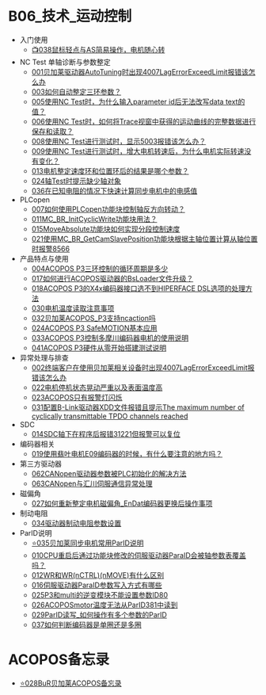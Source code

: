 # B06_技术_运动控制

- 入门使用
    - [📺038鼠标轻点与AS简易操作，电机随心转](038鼠标轻点与AS简易操作，电机随心转.md)
- NC Test 单轴诊断与参数整定
    - [001贝加莱驱动器AutoTuning时出现4007LagErrorExceedLimit报错该怎么办 ](001贝加莱驱动器AutoTuning时出现4007LagErrorExceedLimit报错该怎么办.md)
    - [003如何自动整定三环参数？](003如何自动整定三环参数？.md)
    - [005使用NC Test时，为什么输入parameter id后无法改写data text的值？](005使用NC%20Test时，为什么输入parameter%20id后无法改写data%20text的值？.md)
    - [006使用NC Test时，如何将Trace视窗中获得的运动曲线的完整数据进行保存和读取？](006使用NC%20Test时，如何将Trace视窗中获得的运动曲线的完整数据进行保存和读取？.md)
    - [008使用NC Test进行测试时，显示5003报错该怎么办？](008使用NC%20Test进行测试时，显示5003报错该怎么办？.md)
    - [009使用NC Test进行测试时，增大电机转速后，为什么电机实际转速没有变化？](009使用NC%20Test进行测试时，增大电机转速后，为什么电机实际转速没有变化？.md)
    - [013电机整定速度环和位置环后的结果是哪个参数？](013电机整定速度环和位置环后的结果是哪个参数？.md)
    - [024轴Test时提示缺少轴对象](024轴Test时提示缺少轴对象.md)
    - [036在已知电阻的情况下快速计算同步电机中的电感值](036在已知电阻的情况下快速计算同步电机中的电感值.md)
- PLCopen
    - [007如何使用PLCopen功能块控制轴反方向转动？](007如何使用PLCopen功能块控制轴反方向转动？.md)
    - [011MC_BR_InitCyclicWrite功能块用法？](011MC_BR_InitCyclicWrite功能块用法？.md)
    - [015MoveAbsolute功能块如何实现分段控制速度](015MoveAbsolute功能块如何实现分段控制速度.md)
    - [021使用MC_BR_GetCamSlavePosition功能块根据主轴位置计算从轴位置时报警8566](021使用MC_BR_GetCamSlavePosition功能块根据主轴位置计算从轴位置时报警8566.md)
- 产品特点与使用
    - [004ACOPOS P3三环控制的循环周期是多少](004ACOPOS%20P3三环控制的循环周期是多少.md)
    - [017如何进行ACOPOS驱动器的BsLoader文件升级？](017如何进行ACOPOS驱动器的BsLoader文件升级？.md)
    - [018ACOPOS P3的X4x编码器接口选不到HIPERFACE DSL选项的处理方法](018ACOPOS%20P3的X4x编码器接口选不到HIPERFACE%20DSL选项的处理方法.md)
    - [030电机温度读取注意事项](030电机温度读取注意事项.md)
    - [032贝加莱ACOPOS_P3支持ncaction吗](032贝加莱ACOPOS_P3支持ncaction吗.md)
    - [024ACOPOS P3 SafeMOTION基本应用](/A05_产品_安全模块/024ACOPOS%20P3%20SafeMOTION基本应用.md)
    - [033ACOPOS P3控制多摩川编码器电机的使用说明](033ACOPOS%20P3控制多摩川编码器电机的使用说明.md)
    - [041ACOPOS P3硬件从零开始搭建测试说明](/A02_产品_Motion/041ACOPOS%20P3硬件从零开始搭建测试说明.md)
- 异常处理与排查
    - [002终端客户在使用贝加莱相关设备时出现4007LagErrorExceedLimit报错该怎么办](002终端客户在使用贝加莱相关设备时出现4007LagErrorExceedLimit报错该怎么办.md)
    - [022电机停机状态晃动严重以及表面温度高](022电机停机状态晃动严重以及表面温度高.md)
    - [023ACOPOS只有报警灯闪烁](023ACOPOS只有报警灯闪烁.md)
    - [031配置B-Link驱动器XDD文件报错且提示The maximum number of cyclically transmittable TPDO channels reached](031配置B-Link驱动器XDD文件报错且提示The%20maximum%20number%20of%20cyclically%20transmittable%20TPDO%20channels%20reached.md)
- SDC
    - [014SDC轴下在程序后报错31221但报警可以复位](014SDC轴下在程序后报错31221但报警可以复位.md)
- 编码器相关
    - [019使用翡叶电机E09编码器的时候，有什么要注意的地方吗？](019使用翡叶电机E09编码器的时候，有什么要注意的地方吗？.md)
- 第三方驱动器
    - [062CANopen驱动器参数被PLC初始化的解决方法](../B08_技术_通信/062CANopen驱动器参数被PLC初始化的解决方法.md)
    - [063CANopen与汇川伺服通信异常处理](../B08_技术_通信/063CANopen与汇川伺服通信异常处理.md)
- 磁偏角
    - [027如何重新整定电机磁偏角_EnDat编码器更换后操作事项](027如何重新整定电机磁偏角.md)
- 制动电阻
    - [034驱动器制动电阻参数设置](034驱动器制动电阻参数设置.md)
- ParID说明
    - [⭐035贝加莱同步电机常用ParID说明](035贝加莱同步电机常用ParID说明.md)
    - [010CPU重启后通过功能块修改的伺服驱动器ParaID会被轴参数表覆盖吗？](010CPU重启后通过功能块修改的伺服驱动器ParaID会被轴参数表覆盖吗？.md)
    - [012WR和WR(nCTRL)(nMOVE)有什么区别](012WR和WR%28nCTRL%29%28nMOVE%29有什么区别.md)
    - [016伺服驱动器ParaID参数写入方式有哪些](016伺服驱动器ParaID参数写入方式有哪些.md)
    - [025P3和multi的逆变模块不能设置参数ID80](025P3和multi的逆变模块不能设置参数ID80.md)
    - [026ACOPOSmotor温度无法从ParID381中读到](026ACOPOSmotor温度无法从ParID381中读到.md)
    - [029ParID读写_如何操作有多个参数的ParID](029ParID读写_如何操作有多个参数的ParID.md)
    - [037如何判断编码器是单圈还是多圈](037如何判断编码器是单圈还是多圈.md)

# ACOPOS备忘录

- [⭐028BuR贝加莱ACOPOS备忘录](028BuR贝加莱ACOPOS备忘录.md)
